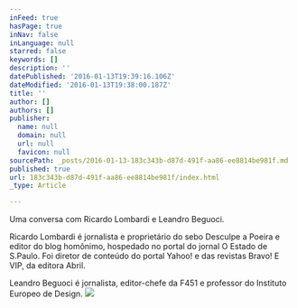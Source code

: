```yaml
---
inFeed: true
hasPage: true
inNav: false
inLanguage: null
starred: false
keywords: []
description: ''
datePublished: '2016-01-13T19:39:16.106Z'
dateModified: '2016-01-13T19:38:00.187Z'
title: ''
author: []
authors: []
publisher:
  name: null
  domain: null
  url: null
  favicon: null
sourcePath: _posts/2016-01-13-183c343b-d87d-491f-aa86-ee8814be981f.md
published: true
url: 183c343b-d87d-491f-aa86-ee8814be981f/index.html
_type: Article

---
```

Uma conversa com Ricardo Lombardi e Leandro Beguoci.

Ricardo Lombardi é jornalista e proprietário do sebo Desculpe a Poeira e editor do blog homônimo, hospedado no portal do jornal O Estado de S.Paulo. Foi diretor de conteúdo do portal Yahoo! e das revistas Bravo! E VIP, da editora Abril.

Leandro Beguoci é jornalista, editor-chefe da F451 e professor do Instituto Europeo de Design.
![](https://the-grid-user-content.s3-us-west-2.amazonaws.com/8afc8dfe-cd4d-450e-8384-02479404c280.jpg)